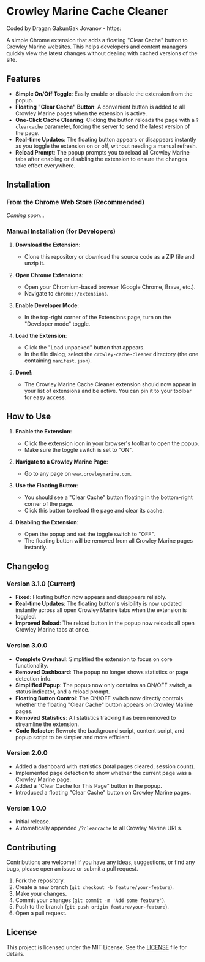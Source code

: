 # Crowley Marine Cache Cleaner

Coded by Dragan GakunGak Jovanov - https:

A simple Chrome extension that adds a floating "Clear Cache" button to Crowley Marine websites. This helps developers and content managers quickly view the latest changes without dealing with cached versions of the site.

## Features

- **Simple On/Off Toggle**: Easily enable or disable the extension from the popup.
- **Floating "Clear Cache" Button**: A convenient button is added to all Crowley Marine pages when the extension is active.
- **One-Click Cache Clearing**: Clicking the button reloads the page with a `?clearcache` parameter, forcing the server to send the latest version of the page.
- **Real-time Updates**: The floating button appears or disappears instantly as you toggle the extension on or off, without needing a manual refresh.
- **Reload Prompt**: The popup prompts you to reload all Crowley Marine tabs after enabling or disabling the extension to ensure the changes take effect everywhere.

## Installation

### From the Chrome Web Store (Recommended)

*Coming soon...*

### Manual Installation (for Developers)

1.  **Download the Extension**:
    *   Clone this repository or download the source code as a ZIP file and unzip it.

2.  **Open Chrome Extensions**:
    *   Open your Chromium-based browser (Google Chrome, Brave, etc.).
    *   Navigate to `chrome://extensions`.

3.  **Enable Developer Mode**:
    *   In the top-right corner of the Extensions page, turn on the "Developer mode" toggle.

4.  **Load the Extension**:
    *   Click the "Load unpacked" button that appears.
    *   In the file dialog, select the `crowley-cache-cleaner` directory (the one containing `manifest.json`).

5.  **Done!**:
    *   The Crowley Marine Cache Cleaner extension should now appear in your list of extensions and be active. You can pin it to your toolbar for easy access.

## How to Use

1.  **Enable the Extension**:
    *   Click the extension icon in your browser's toolbar to open the popup.
    *   Make sure the toggle switch is set to "ON".

2.  **Navigate to a Crowley Marine Page**:
    *   Go to any page on `www.crowleymarine.com`.

3.  **Use the Floating Button**:
    *   You should see a "Clear Cache" button floating in the bottom-right corner of the page.
    *   Click this button to reload the page and clear its cache.

4.  **Disabling the Extension**:
    *   Open the popup and set the toggle switch to "OFF".
    *   The floating button will be removed from all Crowley Marine pages instantly.

## Changelog

### Version 3.1.0 (Current)
- **Fixed**: Floating button now appears and disappears reliably.
- **Real-time Updates**: The floating button's visibility is now updated instantly across all open Crowley Marine tabs when the extension is toggled.
- **Improved Reload**: The reload button in the popup now reloads all open Crowley Marine tabs at once.

### Version 3.0.0
- **Complete Overhaul**: Simplified the extension to focus on core functionality.
- **Removed Dashboard**: The popup no longer shows statistics or page detection info.
- **Simplified Popup**: The popup now only contains an ON/OFF switch, a status indicator, and a reload prompt.
- **Floating Button Control**: The ON/OFF switch now directly controls whether the floating "Clear Cache" button appears on Crowley Marine pages.
- **Removed Statistics**: All statistics tracking has been removed to streamline the extension.
- **Code Refactor**: Rewrote the background script, content script, and popup script to be simpler and more efficient.

### Version 2.0.0
- Added a dashboard with statistics (total pages cleared, session count).
- Implemented page detection to show whether the current page was a Crowley Marine page.
- Added a "Clear Cache for This Page" button in the popup.
- Introduced a floating "Clear Cache" button on Crowley Marine pages.

### Version 1.0.0
- Initial release.
- Automatically appended `/?clearcache` to all Crowley Marine URLs.

## Contributing

Contributions are welcome! If you have any ideas, suggestions, or find any bugs, please open an issue or submit a pull request.

1.  Fork the repository.
2.  Create a new branch (`git checkout -b feature/your-feature`).
3.  Make your changes.
4.  Commit your changes (`git commit -m 'Add some feature'`).
5.  Push to the branch (`git push origin feature/your-feature`).
6.  Open a pull request.

## License

This project is licensed under the MIT License. See the [LICENSE](LICENSE) file for details.
